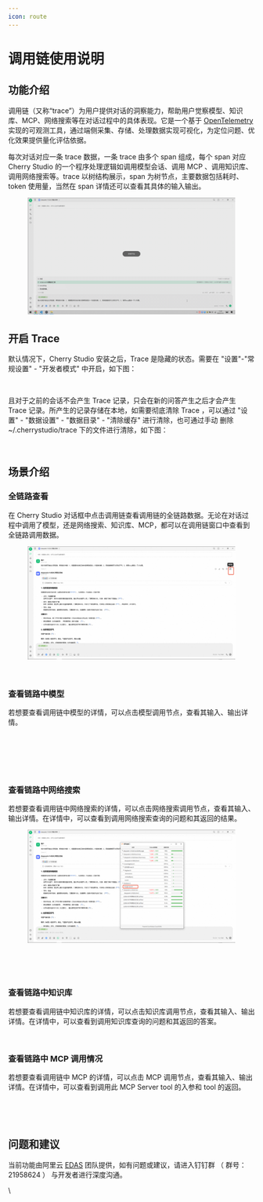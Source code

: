 ```yaml
---
icon: route
---
```


# 调用链使用说明

## 功能介绍

调用链（又称“trace”）为用户提供对话的洞察能力，帮助用户觉察模型、知识库、MCP、网络搜索等在对话过程中的具体表现。它是一个基于 [OpenTelemetry](https://opentelemetry.io/docs/languages/js/) 实现的可观测工具，通过端侧采集、存储、处理数据实现可视化，为定位问题、优化效果提供量化评估依据。

每次对话对应一条 trace 数据，一条 trace 由多个 span 组成，每个 span 对应 Cherry Studio 的一个程序处理逻辑如调用模型会话、调用 MCP 、调用知识库、调用网络搜索等。trace 以树结构展示，span 为树节点，主要数据包括耗时、token 使用量，当然在 span 详情还可以查看其具体的输入输出。

<figure><img src="../.gitbook/assets/image.png" alt=""><figcaption></figcaption></figure>

## 开启 Trace

默认情况下，Cherry Studio 安装之后，Trace 是隐藏的状态。需要在 "设置"-"常规设置" - "开发者模式" 中开启，如下图：

<figure><img src="https://static.moblin.net/waken-feishuhelper/RHYcbRY6co8TlKxhCbxcjWisn1g?X-Amz-Algorithm=AWS4-HMAC-SHA256&#x26;X-Amz-Credential=sBtm1lOXfha5fQNt%2F20250730%2Fus-east-1%2Fs3%2Faws4_request&#x26;X-Amz-Date=20250730T023236Z&#x26;X-Amz-Expires=129600&#x26;X-Amz-SignedHeaders=host&#x26;X-Amz-Signature=8e2b18e403fffedc599959f05841acfc1ee7a5bb0ee98eb73fe49a714f585166" alt=""><figcaption></figcaption></figure>

且对于之前的会话不会产生 Trace 记录，只会在新的问答产生之后才会产生 Trace 记录。所产生的记录存储在本地，如需要彻底清除 Trace ，可以通过 "设置" - "数据设置" - "数据目录" - "清除缓存" 进行清除，也可通过手动 删除 \~/.cherrystudio/trace 下的文件进行清除，如下图：

<figure><img src="https://static.moblin.net/waken-feishuhelper/OwWMbElUkokG0PxMSENcNgIanDh?X-Amz-Algorithm=AWS4-HMAC-SHA256&#x26;X-Amz-Credential=sBtm1lOXfha5fQNt%2F20250730%2Fus-east-1%2Fs3%2Faws4_request&#x26;X-Amz-Date=20250730T023236Z&#x26;X-Amz-Expires=129600&#x26;X-Amz-SignedHeaders=host&#x26;X-Amz-Signature=30b3519fb068d7e87c05c07670281e3e211c18ff48348a387de444d40b978728" alt=""><figcaption></figcaption></figure>

## 场景介绍

### 全链路查看

在 Cherry Studio 对话框中点击调用链查看调用链的全链路数据。无论在对话过程中调用了模型，还是网络搜索、知识库、MCP，都可以在调用链窗口中查看到全链路调用数据。

<figure><img src="../.gitbook/assets/image (1).png" alt=""><figcaption></figcaption></figure>

<figure><img src="https://static.moblin.net/waken-feishuhelper/INIqbz5BAoQNGKx1r0ccnqqyn8f?X-Amz-Algorithm=AWS4-HMAC-SHA256&#x26;X-Amz-Credential=sBtm1lOXfha5fQNt%2F20250730%2Fus-east-1%2Fs3%2Faws4_request&#x26;X-Amz-Date=20250730T023237Z&#x26;X-Amz-Expires=129600&#x26;X-Amz-SignedHeaders=host&#x26;X-Amz-Signature=5abe0a0a8d9a188f033522ee54970d94698fdeee25b019822bd3a630c7bb5d09" alt=""><figcaption></figcaption></figure>

### 查看链路中模型

若想要查看调用链中模型的详情，可以点击模型调用节点，查看其输入、输出详情。

<figure><img src="https://static.moblin.net/waken-feishuhelper/N73RbLZbAoIPpTxqnjrcMDpCnTh?X-Amz-Algorithm=AWS4-HMAC-SHA256&#x26;X-Amz-Credential=sBtm1lOXfha5fQNt%2F20250730%2Fus-east-1%2Fs3%2Faws4_request&#x26;X-Amz-Date=20250730T023238Z&#x26;X-Amz-Expires=129600&#x26;X-Amz-SignedHeaders=host&#x26;X-Amz-Signature=00b50bede11f9f306f6045e1c220252cb365764d221adb34d382d22261aadd94" alt=""><figcaption></figcaption></figure>

<figure><img src="https://static.moblin.net/waken-feishuhelper/MZ7lbD5KIo1zl1xIVMCcyQr9nFh?X-Amz-Algorithm=AWS4-HMAC-SHA256&#x26;X-Amz-Credential=sBtm1lOXfha5fQNt%2F20250730%2Fus-east-1%2Fs3%2Faws4_request&#x26;X-Amz-Date=20250730T023238Z&#x26;X-Amz-Expires=129600&#x26;X-Amz-SignedHeaders=host&#x26;X-Amz-Signature=bbecc0e549ffe3a4ba359086a7f9556e4b62207bc9452cb800b25fcfef589414" alt=""><figcaption></figcaption></figure>

<figure><img src="https://static.moblin.net/waken-feishuhelper/HoPxbbhuloIOuZx4IzVcfzawnWf?X-Amz-Algorithm=AWS4-HMAC-SHA256&#x26;X-Amz-Credential=sBtm1lOXfha5fQNt%2F20250730%2Fus-east-1%2Fs3%2Faws4_request&#x26;X-Amz-Date=20250730T023238Z&#x26;X-Amz-Expires=129600&#x26;X-Amz-SignedHeaders=host&#x26;X-Amz-Signature=5a3ccc7df5e3cb71ff6a5fe99338c4c6237edd0b67edfc464d89caf1d0b71552" alt=""><figcaption></figcaption></figure>

### 查看链路中网络搜索

若想要查看调用链中网络搜索的详情，可以点击网络搜索调用节点，查看其输入、输出详情。在详情中，可以查看到调用网络搜索查询的问题和其返回的结果。

<figure><img src="../.gitbook/assets/image (2).png" alt=""><figcaption></figcaption></figure>

<figure><img src="https://static.moblin.net/waken-feishuhelper/PAAnbTX4woDXcdx2jQEcvKJcnTg?X-Amz-Algorithm=AWS4-HMAC-SHA256&#x26;X-Amz-Credential=sBtm1lOXfha5fQNt%2F20250730%2Fus-east-1%2Fs3%2Faws4_request&#x26;X-Amz-Date=20250730T023237Z&#x26;X-Amz-Expires=129600&#x26;X-Amz-SignedHeaders=host&#x26;X-Amz-Signature=6f3ea476935bd8da52106cd4f0510ec558c41a545ce3602828d78fede4df7159" alt=""><figcaption></figcaption></figure>

<figure><img src="https://static.moblin.net/waken-feishuhelper/DSC9bINDDoGFg9xpLeXca0HYnDg?X-Amz-Algorithm=AWS4-HMAC-SHA256&#x26;X-Amz-Credential=sBtm1lOXfha5fQNt%2F20250730%2Fus-east-1%2Fs3%2Faws4_request&#x26;X-Amz-Date=20250730T023237Z&#x26;X-Amz-Expires=129600&#x26;X-Amz-SignedHeaders=host&#x26;X-Amz-Signature=9c0a87cf4c6c5ee9497cd5fea2d083d26c52ab9c135ed0ff3e296d752bbbad40" alt=""><figcaption></figcaption></figure>

### 查看链路中知识库

若想要查看调用链中知识库的详情，可以点击知识库调用节点，查看其输入、输出详情。在详情中，可以查看到调用知识库查询的问题和其返回的答案。

<figure><img src="https://static.moblin.net/waken-feishuhelper/ICZ2bQXJcocB4lxWkp7cpSgNntY?X-Amz-Algorithm=AWS4-HMAC-SHA256&#x26;X-Amz-Credential=sBtm1lOXfha5fQNt%2F20250730%2Fus-east-1%2Fs3%2Faws4_request&#x26;X-Amz-Date=20250730T023238Z&#x26;X-Amz-Expires=129600&#x26;X-Amz-SignedHeaders=host&#x26;X-Amz-Signature=18e10d6ac70ba02352d39605406e9aa302fe6a73061f89243e136dde637955e6" alt=""><figcaption></figcaption></figure>

### 查看链路中 MCP 调用情况

若想要查看调用链中 MCP 的详情，可以点击 MCP 调用节点，查看其输入、输出详情。在详情中，可以查看到调用此 MCP Server tool 的入参和 tool 的返回。

<figure><img src="https://static.moblin.net/waken-feishuhelper/AiMXbqpWEoMmLJxqTbxcuf3mnLg?X-Amz-Algorithm=AWS4-HMAC-SHA256&#x26;X-Amz-Credential=sBtm1lOXfha5fQNt%2F20250730%2Fus-east-1%2Fs3%2Faws4_request&#x26;X-Amz-Date=20250730T023238Z&#x26;X-Amz-Expires=129600&#x26;X-Amz-SignedHeaders=host&#x26;X-Amz-Signature=0321ec7e321606252622b638512a8af97b4f449b79a3c27ddad0b7b20c316547" alt=""><figcaption></figcaption></figure>

<figure><img src="https://static.moblin.net/waken-feishuhelper/Dn32bKxoao0160xZXLccx6eynUl?X-Amz-Algorithm=AWS4-HMAC-SHA256&#x26;X-Amz-Credential=sBtm1lOXfha5fQNt%2F20250730%2Fus-east-1%2Fs3%2Faws4_request&#x26;X-Amz-Date=20250730T023239Z&#x26;X-Amz-Expires=129600&#x26;X-Amz-SignedHeaders=host&#x26;X-Amz-Signature=93461b7c9c16cd20f5af4c66b73dde99db2a91bd41f60c232e54b68c92d53703" alt=""><figcaption></figcaption></figure>

## 问题和建议

当前功能由阿里云 [EDAS](https://www.aliyun.com/product/edas) 团队提供，如有问题或建议，请进入钉钉群 （ 群号： 21958624 ） 与开发者进行深度沟通。

\
